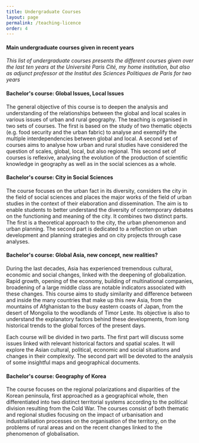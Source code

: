 ```yaml
---
title: Undergraduate Courses
layout: page
permalink: /teaching-licence
order: 4
---
```


#### Main undergraduate courses given in recent years

*This list of undergraduate courses presents the different courses given over the last ten years at the Université Paris Cité, my home institution, but also as adjunct professor at the Institut des Sciences Politiques de Paris for two years*


#### Bachelor's course: Global Issues, Local Issues

The general objective of this course is to deepen the analysis and understanding of the relationships between the global and local scales in various issues of urban and rural geography. The teaching is organised in two sets of courses. The first is based on the study of two thematic objects (e.g. food security and the urban fabric) to analyse and exemplify the multiple interdependencies between global and local. A second set of courses aims to analyse how urban and rural studies have considered the question of scales, global, local, but also regional. This second set of courses is reflexive, analysing the evolution of the production of scientific knowledge in geography as well as in the social sciences as a whole.


#### Bachelor's course: City in Social Sciences 

The course focuses on the urban fact in its diversity, considers the city in the field of social sciences and places the major works of the field of urban studies in the context of their elaboration and dissemination. The aim is to enable students to better understand the diversity of contemporary debates on the functioning and meaning of the city. 
It combines two distinct parts. The first is a theoretical approach to the city, the urban phenomenon and urban planning. The second part is dedicated to a reflection on urban development and planning strategies and on city projects through case analyses.

   
#### Bachelor's course: Global Asia, new concept, new realities?

During the last decades, Asia has experienced tremendous cultural, economic and social changes, linked with the deepening of globalization. Rapid growth, opening of the economy, building of multinational companies, broadening of a large middle class are notable indicators associated with these changes. This course aims to study similarity and difference between and inside the many countries that make up this new Asia, from the mountains of Afghanistan to the busy eastern coasts of Japan, from the desert of Mongolia to the woodlands of Timor Leste. Its objective is also to understand the explanatory factors behind these developments, from long historical trends to the global forces of the present days. 

Each course will be divided in two parts. The first part will discuss some issues linked with relevant historical factors and spatial scales. It will explore the Asian cultural, political, economic and social situations and changes in their complexity. The second part will be devoted to the analysis of some insightful maps and geographical documents.


#### Bachelor's course: Geography of Korea

The course focuses on the regional polarizations and disparities of the Korean peninsula, first approached as a geographical whole, then differentiated into two distinct territorial systems according to the political division resulting from the Cold War. The courses consist of both thematic and regional studies focusing on the impact of urbanisation and industrialisation processes on the organisation of the territory, on the problems of rural areas and on the recent changes linked to the phenomenon of globalisation.